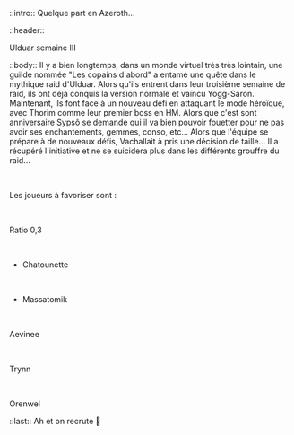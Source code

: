 ::intro::
Quelque part en Azeroth...

::header::

Ulduar semaine III

::body::
Il y a bien longtemps, dans un monde virtuel très très lointain, une guilde nommée "Les copains d'abord" a entamé une quête dans le mythique raid d'Ulduar. Alors qu'ils entrent dans leur troisième semaine de raid, ils ont déjà conquis la version normale et vaincu Yogg-Saron. Maintenant, ils font face à un nouveau défi en attaquant le mode héroïque, avec Thorim comme leur premier boss en HM. Alors que c'est sont anniversaire Sypsô se demande qui il va bien pouvoir fouetter pour ne pas avoir ses enchantements, gemmes, conso, etc... Alors que l'équipe se prépare à de nouveaux défis, Vachallait à pris une décision de taille... Il a récupéré l'initiative et ne se suicidera plus dans les différents grouffre du raid... 

<br>

Les joueurs à favoriser sont : 

<br>

Ratio 0,3 

<br>

- Chatounette 

<br>

- Massatomik

<br>

Aevinee

<br>

Trynn

<br>

Orenwel


::last::
Ah et on recrute 🚀